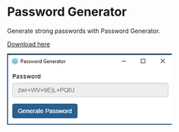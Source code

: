 # Password Generator

Generate strong passwords with Password Generator.

[Download here](https://github.com/barend-erasmus/password-generator/raw/master/electron-app/Password%20Generator.exe)

![](https://github.com/barend-erasmus/password-generator/raw/master/images/screenshot.png)